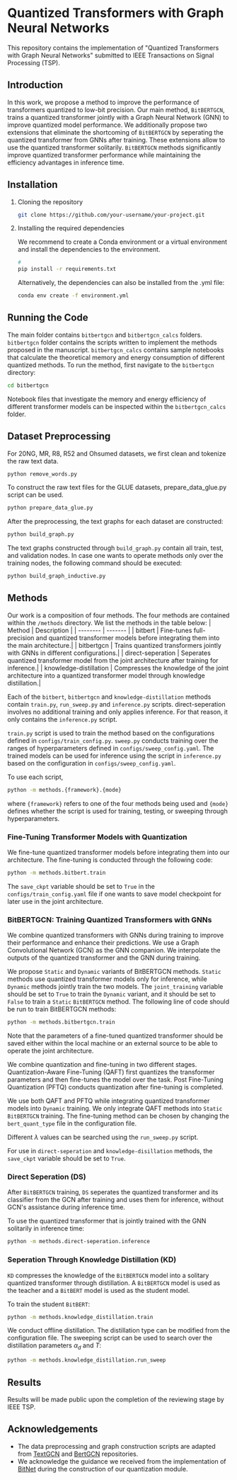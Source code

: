 # Quantized Transformers with Graph Neural Networks

This repository contains the implementation of "Quantized Transformers with Graph Neural Networks" submitted to IEEE Transactions on Signal Processing (TSP). 

## Introduction

In this work, we propose a method to improve the performance of transformers quantized to low-bit precision. Our main method, `BitBERTGCN`, trains a quantized transformer jointly with a Graph Neural Network (GNN) to improve quantized model performance. We additionally propose two extensions that eliminate the shortcoming of `BitBERTGCN` by seperating the quantized transformer from GNNs after training. These extensions allow to use the quantized transformer solitarily. `BitBERTGCN` methods significantly improve quantized transformer performance while maintaining the efficiency advantages in inference time.

## Installation

1. Cloning the repository
   ```bash
   git clone https://github.com/your-username/your-project.git

2. Installing the required dependencies

   We recommend to create a Conda environment or a virtual environment and install the dependencies to the environment. 
   ```bash
   # 
   pip install -r requirements.txt
   ```

   Alternatively, the dependencies can also be installed from the .yml file:
   ```bash
   conda env create -f environment.yml
   ```

## Running the Code
   The main folder contains `bitbertgcn` and `bitbertgcn_calcs` folders. `bitbertgcn` folder contains the scripts written to implement the methods proposed in the manuscript. `bitbertgcn_calcs` contains sample notebooks that calculate the theoretical memory and energy consumption of different quantized methods.
   To run the method, first navigate to the `bitbertgcn` directory:
   ```bash
   cd bitbertgcn
   ```
   Notebook files that investigate the memory and energy efficiency of different transformer models can be inspected within the `bitbertgcn_calcs` folder.

## Dataset Preprocessing
   For 20NG, MR, R8, R52 and Ohsumed datasets, we first clean and tokenize the raw text data. 
   ```bash
   python remove_words.py
   ```
   To construct the raw text files for the GLUE datasets, prepare_data_glue.py script can be used.
   ```bash
   python prepare_data_glue.py
   ```
   After the preprocessing, the text graphs for each dataset are constructed:
   ```bash
   python build_graph.py
   ```
   The text graphs constructed through `build_graph.py` contain all train, test, and validation nodes. In case one wants to operate methods only over the training nodes, the following command should be executed:
   ```bash
   python build_graph_inductive.py
   ```

## Methods
   Our work is a composition of four methods. The four methods are contained within the `/methods` directory. We list the methods in the table below:
   | Method    | Description |
   | -------- | ------- |
   | bitbert  | Fine-tunes full-precision and quantized transformer models before integrating them into the main architecture.|
   | bitbertgcn | Trains quantized transformers jointly with GNNs in different configurations.|
   | direct-seperation    | Seperates quantized transformer model from the joint architecture after training for inference.|
   | knowledge-distillation    | Compresses the knowledge of the joint architecture into a quantized transformer model through knowledge distillation.|

   Each of the `bitbert`, `bitbertgcn` and `knowledge-distillation` methods contain `train.py`, `run_sweep.py` and `inference.py` scripts. direct-seperation involves no additional training and only applies inference. For that reason, it only contains the `inference.py` script.

   `train.py` script is used to train the method based on the configurations defined in `configs/train_config.py`. `sweep.py` conducts training over the ranges of hyperparameters defined in `configs/sweep_config.yaml`. The trained models can be used for inference using the script in `inference.py` based on the configuration in `configs/sweep_config.yaml`. 

   To use each script, 
   ```bash
   python -m methods.{framework}.{mode}
   ```
   where `{framework}` refers to one of the four methods being used and `{mode}` defines whether the script is used for training, testing, or sweeping through hyperparameters.

### Fine-Tuning Transformer Models with Quantization
   We fine-tune quantized transformer models before integrating them into our architecture. The fine-tuning is conducted through the following code:
   ```bash
   python -m methods.bitbert.train
   ```

   The `save_ckpt` variable should be set to `True` in the `configs/train_config.yaml` file if one wants to save model checkpoint for later use in the joint architecture.

### BitBERTGCN: Training Quantized Transformers with GNNs
   We combine quantized transformers with GNNs during training to improve their performance and enhance their predictions. We use a Graph Convolutional Network (GCN) as the GNN companion. We interpolate the outputs of the quantized transformer and the GNN during training. 
   <!-- Uncomment this part after reviewing stage is completed -->
   <!-- The outputs of the quantized transformer and the GNN are interpolated through the following equation:
   $$\mathbf{Z} = \lambda \mathbf{Z}_{\text{GCN}} + (1-\lambda) \mathbf{Z}_{\text{BERT}}$$  -->
   We propose `Static` and `Dynamic` variants of BitBERTGCN methods. `Static` methods use quantized transformer models only for inference, while `Dynamic` methods jointly train the two models. The `joint_training` variable should be set to `True` to train the `Dynamic` variant, and it should be set to `False` to train a `Static` `BitBERTGCN` method. The following line of code should be run to train BitBERTGCN methods:
   ```bash
   python -m methods.bitbertgcn.train
   ```

   Note that the parameters of a fine-tuned quantized transformer should be saved either within the local machine or an external source to be able to operate the joint architecture.

   We combine quantization and fine-tuning in two different stages. Quantization-Aware Fine-Tuning (QAFT) first quantizes the transformer parameters and then fine-tunes the model over the task. Post Fine-Tuning Quantization (PFTQ) conducts quantization after fine-tuning is completed. 

   We use both QAFT and PFTQ while integrating quantized transformer models into `Dynamic` training. We only integrate QAFT methods into `Static` `BitBERTGCN` training. The fine-tuning method can be chosen by changing the `bert_quant_type` file in the configuration file.

   Different $\lambda$ values can be searched using the `run_sweep.py` script. 

   For use in `direct-seperation` and `knowledge-disillation` methods, the `save_ckpt` variable should be set to `True`.

### Direct Seperation (DS)
   After `BitBERTGCN` training, `DS` seperates the quantized transformer and its classifier from the GCN after training and uses them for inference, without GCN's assistance during inference time. 
   <!-- Uncomment this part after reviewing stage is completed -->
   <!-- The output is as following:
   $$\mathbf{Z} = \mathbf{Z}_{\text{BERT}}$$  -->
   To use the quantized transformer that is jointly trained with the GNN solitarily in inference time:
   ```bash
   python -m methods.direct-seperation.inference
   ```

### Seperation Through Knowledge Distillation (KD)
   `KD` compresses the knowledge of the `BitBERTGCN` model into a solitary quantized transformer through distillation. A `BitBERTGCN` model is used as the teacher and a `BitBERT` model is used as the student model.

   To train the student `BitBERT`:
   ```bash
   python -m methods.knowledge_distillation.train
   ```

   We conduct offline distillation. The distillation type can be modified from the configuration file. The sweeping script can be used to search over the distillation parameters $\alpha_d$ and $T$:
   ```bash
   python -m methods.knowledge_distillation.run_sweep
   ```

## Results
   Results will be made public upon the completion of the reviewing stage by IEEE TSP. 

## Acknowledgements 
   - The data preprocessing and graph construction scripts are adapted from [TextGCN](https://github.com/yao8839836/text_gcn) and [BertGCN](https://github.com/ZeroRin/BertGCN) repositories.
   - We acknowledge the guidance we received from the implementation of [BitNet](https://github.com/microsoft/BitNet) during the construction of our quantization module.

